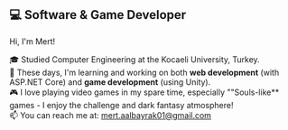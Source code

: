 ## 💻 Software & Game Developer

Hi, I'm Mert!

🎓 Studied Computer Engineering at the Kocaeli University, Turkey. <br/>
🎯 These days, I'm learning and working on both **web development** (with ASP.NET Core) and **game development** (using Unity). <br/>
🎮 I love playing video games in my spare time, especially ""Souls-like** games - I enjoy the challenge and dark fantasy atmosphere!<br/>
📫 You can reach me at: mert.aalbayrak01@gmail.com <br/>

